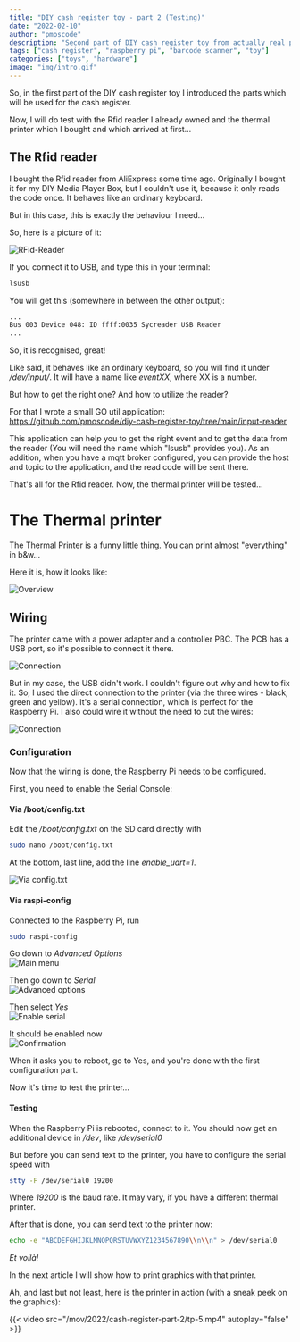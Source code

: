 ```yaml
---
title: "DIY cash register toy - part 2 (Testing)"
date: "2022-02-10"
author: "pmoscode"
description: "Second part of DIY cash register toy from actually real parts. Doing some testing..."
tags: ["cash register", "raspberry pi", "barcode scanner", "toy"]
categories: ["toys", "hardware"]
image: "img/intro.gif"
---
```


So, in the first part of the DIY cash register toy I introduced the parts which will be used for the cash register.

Now, I will do test with the Rfid reader I already owned and the thermal printer which I bought and which arrived at first...

<!--more-->

## The Rfid reader
I bought the Rfid reader from AliExpress some time ago. Originally I bought it for my DIY Media Player Box, but I couldn't use it, because it only reads the code once.
It behaves like an ordinary keyboard.

But in this case, this is exactly the behaviour I need...

So, here is a picture of it:

![RFid-Reader](img/rfid-reader.jpg)

If you connect it to USB, and type this in your terminal:

```bash
lsusb
```

You will get this (somewhere in between the other output):
```bash
...
Bus 003 Device 048: ID ffff:0035 Sycreader USB Reader
...
```

So, it is recognised, great!

Like said, it behaves like an ordinary keyboard, so you will find it under */dev/input/*.
It will have a name like *eventXX*, where XX is a number.

But how to get the right one?
And how to utilize the reader?

For that I wrote a small GO util application: https://github.com/pmoscode/diy-cash-register-toy/tree/main/input-reader

This application can help you to get the right event and to get the data from the reader (You will need the name which "lsusb" provides you).
As an addition, when you have a mqtt broker configured, you can provide the host and topic to the application, and the read code will be sent there.

That's all for the Rfid reader. Now, the thermal printer will be tested...

# The Thermal printer

The Thermal Printer is a funny little thing. You can print almost "everything" in b&w...

Here it is, how it looks like:

![Overview](img/tp-1.jpg)

## Wiring

The printer came with a power adapter and a controller PBC. The PCB has a USB port, so it's possible to connect it there.

![Connection](img/tp-3.jpg)

But in my case, the USB didn't work. I couldn't figure out why and how to fix it.
So, I used the direct connection to the printer (via the three wires - black, green and yellow). It's a serial connection, which is perfect for the Raspberry Pi.
I also could wire it without the need to cut the wires:

![Connection](img/tp-4.jpg)

### Configuration

Now that the wiring is done, the Raspberry Pi needs to be configured.

First, you need to enable the Serial Console:

#### Via /boot/config.txt

Edit the */boot/config.txt* on the SD card directly with
```bash
sudo nano /boot/config.txt
```
At the bottom, last line, add the line *enable_uart=1*.

![Via config.txt](img/sc-boot.png)

#### Via raspi-config

Connected to the Raspberry Pi, run

```bash
sudo raspi-config
```

Go down to *Advanced Options*  
![Main menu](img/sc-config-1.png)

Then go down to *Serial*  
![Advanced options](img/sc-config-2.png)

Then select *Yes*  
![Enable serial](img/sc-config-3.png)

It should be enabled now  
![Confirmation](img/sc-config-4.png)

When it asks you to reboot, go to Yes, and you're done with the first configuration part.

Now it's time to test the printer...

#### Testing

When the Raspberry Pi is rebooted, connect to it. You should now get an additional device in */dev*, like */dev/serial0*

But before you can send text to the printer, you have to configure the serial speed with

```bash
stty -F /dev/serial0 19200
```

Where *19200* is the baud rate. It may vary, if you have a different thermal printer.

After that is done, you can send text to the printer now:

```bash
echo -e "ABCDEFGHIJKLMNOPQRSTUVWXYZ1234567890\\n\\n" > /dev/serial0
```

*_Et voilà!_*


In the next article I will show how to print graphics with that printer.

Ah, and last but not least, here is the printer in action (with a sneak peek on the graphics):

{{< video src="/mov/2022/cash-register-part-2/tp-5.mp4" autoplay="false" >}}
